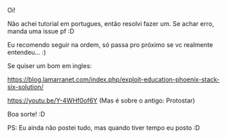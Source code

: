 Oi!

Não achei tutorial em portugues, então resolvi fazer um.
Se achar erro, manda uma issue pf :D

Eu recomendo seguir na ordem, só passa pro próximo se vc realmente entendeu... :)

Se quiser um bom em ingles:

https://blog.lamarranet.com/index.php/exploit-education-phoenix-stack-six-solution/ 

https://youtu.be/Y-4WHf0of6Y (Mas é sobre o antigo: Protostar)

Boa sorte! :D

PS: Eu ainda não postei tudo, mas quando tiver tempo eu posto :D

